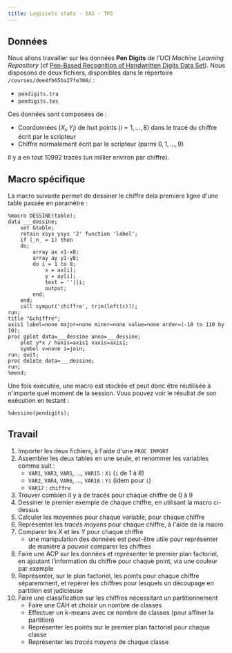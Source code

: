 ```yaml
---
title: Logiciels stats - SAS - TP5
---
```


## Données

Nous allons travailler sur les données **Pen Digits** de l'*UCI Machine Learning Repository* (cf [Pen-Based Recognition of Handwritten Digits Data Set](https://archive.ics.uci.edu/ml/datasets/Pen-Based+Recognition+of+Handwritten+Digits)). Nous disposons de deux fichiers, disponibles dans le répertoire `/courses/dee4fb65ba27fe300/` :

- `pendigits.tra`
- `pendigits.tes`

Ces données sont composées de :

-  Coordonnées $(X_i,Y_i)$ de huit points ($i=1,\ldots,8$) dans le tracé du chiffre écrit par le scripteur
-  Chiffre normalement écrit par le scripteur (parmi $0, 1, \ldots, 9$)

Il y a en tout 10992 tracés (un millier environ par chiffre).

## Macro spécifique

La macro suivante permet de dessiner le chiffre dela première ligne d'une table passée en paramètre :

```sas
%macro DESSINE(table);
data ___dessine;
	set &table;
	retain xsys ysys '2' function 'label'; 
	if (_n_ = 1) then 
	do;
		array ax x1-x8; 
		array ay y1-y8; 
		do i = 1 to 8; 
			x = ax[i]; 
			y = ay[i];	
			text = ''||i; 
			output; 
		end;
	end;
	call symput('chiffre', trim(left(c)));
run;
title "&chiffre";
axis1 label=none major=none minor=none value=none order=(-10 to 110 by 10);
proc gplot data=___dessine anno=___dessine; 
	plot y*x / haxis=axis1 vaxis=axis1;
	symbol v=none i=join;
run; quit;
proc delete data=___dessine;
run;
%mend;
```

Une fois exécutée, une macro est stockée et peut donc être réutilisée à n'importe quel moment de la session. Vous pouvez voir le résultat de son exécution en testant :

```sas
%dessine(pendigits);
```

## Travail

1. Importer les deux fichiers, à l'aide d'une `PROC IMPORT`
2. Assembler les deux tables en une seule, et renommer les variables comme suit :
	- `VAR1`, `VAR3`, `VAR5`, ..., `VAR15` : `Xi` (`i` de 1 à 8)
	- `VAR2`, `VAR4`, `VAR6`, ..., `VAR16` : `Yi` (idem pour `i`)
	- `VAR17` : `chiffre`
3. Trouver combien il y a de tracés pour chaque chiffre de $0$ à $9$
4. Dessiner le premier exemple de chaque chiffre, en utilisant la macro ci-dessus
5. Calculer les moyennes pour chaque variable, pour chaque chiffre
6. Représenter les *tracés moyens* pour chaque chiffre, à l'aide de la macro
7. Comparer les $X$ et les $Y$ pour chaque chiffre
	- une manipulation des données est peut-être utile pour représenter de manière à pouvoir comparer les chiffres
8. Faire une ACP sur les données et représenter le premier plan factoriel, en ajoutant l'information du chiffre pour chaque point, via une couleur par exemple
9. Représenter, sur le plan factoriel, les points pour chaque chiffre séparemment, et repèrer les chiffres pour lesquels un découpage en partition est judicieuse
10. Faire une classification sur les chiffres nécessitant un partitionnement
	- Faire une CAH et choisir un nombre de classes 
	- Effectuer un $k$-means avec ce nombre de classes (pour affiner la partition)
	- Représenter les points sur le premier plan factoriel pour chaque classe
	- Représenter les *tracés moyens* de chaque classe